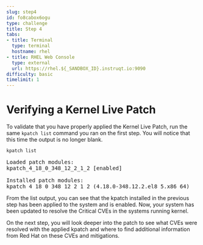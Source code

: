 ```yaml
---
slug: step4
id: fo8cabox6ogu
type: challenge
title: Step 4
tabs:
- title: Terminal
  type: terminal
  hostname: rhel
- title: RHEL Web Console
  type: external
  url: https://rhel.${_SANDBOX_ID}.instruqt.io:9090
difficulty: basic
timelimit: 1
---
```

# Verifying a Kernel Live Patch

To validate that you have properly applied the Kernel Live Patch, run the
same `kpatch list` command you ran on the first step.  You will notice that
this time the output is no longer blank.

```bash
kpatch list
```

<pre class="file">
Loaded patch modules:
kpatch_4_18_0_348_12_2_1_2 [enabled]

Installed patch modules:
kpatch_4_18_0_348_12_2_1_2 (4.18.0-348.12.2.el8_5.x86_64)
</pre>

From the list output, you can see that the kpatch installed in the previous
step has been applied to the system and is enabled.  Now, your system has
been updated to resolve the Critical CVEs in the systems running kernel.

On the next step, you will look deeper into the patch to see what CVEs were
resolved with the applied kpatch and where to find additional information
from Red Hat on these CVEs and mitigations.
